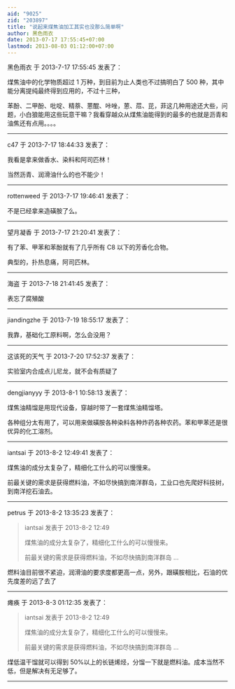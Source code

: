 ```yaml
---
aid: "9025"
zid: "203897"
title: "说起来煤焦油加工其实也没那么简单啊"
author: 黑色雨衣
date: 2013-07-17 17:55:45+07:00
lastmod: 2013-08-03 01:12:00+07:00
---
```


黑色雨衣 于 2013-7-17 17:55:45 发表了：

煤焦油中的化学物质超过 1 万种，到目前为止人类也不过搞明白了 500 种，其中能分离提纯最终得到应用的，不过十三种，

苯酚、二甲酚、吡啶、精萘、蒽醌、咔唑，蒽、苊、芘，菲这几种用途还大些，问题，小白狼能用这些玩意干嘛？我看穿越众从煤焦油能得到的最多的也就是沥青和油焦还有点用。。。。

---

c47 于 2013-7-17 18:44:33 发表了：

我看是拿来做香水、染料和阿司匹林！

当然沥青、润滑油什么的也不能少！

---

rottenweed 于 2013-7-17 19:46:41 发表了：

不是已经拿来造磺胺了么。

---

望月凝香 于 2013-7-17 21:20:41 发表了：

有了苯、甲苯和苯酚就有了几乎所有 C8 以下的芳香化合物。

典型的，扑热息痛，阿司匹林。

---

海盗 于 2013-7-18 21:41:45 发表了：

表忘了腐殖酸

---

jiandingzhe 于 2013-7-19 18:55:17 发表了：

我靠，基础化工原料啊，怎么会没用？

---

这该死的天气 于 2013-7-20 17:52:37 发表了：

实验室内合成点儿尼龙，就不会有质疑了

---

dengjianyyy 于 2013-8-1 10:58:13 发表了：

煤焦油精馏是用现代设备，穿越时带了一套煤焦油精馏塔。

各种组分太有用了，可以用来做磺胺各种染料各种炸药各种农药。苯和甲苯还是很优异的化工溶剂。

---

iantsai 于 2013-8-2 12:49:41 发表了：

煤焦油的成分太复杂了，精细化工什么的可以慢慢来。

前最关键的需求是获得燃料油，不如尽快搞到南洋群岛，工业口也先爬好科技树，到南洋挖石油去。

---

petrus 于 2013-8-2 13:35:23 发表了：

> iantsai 发表于 2013-8-2 12:49
>
> 煤焦油的成分太复杂了，精细化工什么的可以慢慢来。
>
> 前最关键的需求是获得燃料油，不如尽快搞到南洋群岛 ...

燃料油目前很不紧迫，润滑油的要求度都更高一点，另外，跟磺胺相比，石油的优先度差的远了去了

---

瘫痪 于 2013-8-3 01:12:35 发表了：

> iantsai 发表于 2013-8-2 12:49
>
> 煤焦油的成分太复杂了，精细化工什么的可以慢慢来。
>
> 前最关键的需求是获得燃料油，不如尽快搞到南洋群岛 ...

煤低温干馏就可以得到 50%以上的长链烯烃，分馏一下就是燃料油。成本当然不低，但是解决有无足够了。

---
